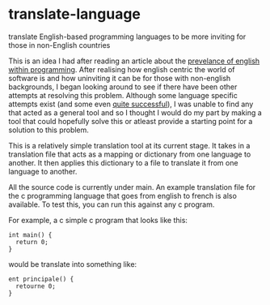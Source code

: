 # translate-language
translate English-based programming languages to be more inviting for those in non-English countries

This is an idea I had after reading an article about the [prevelance of english within programming](https://www.google.ca/amp/s/www.wired.com/story/coding-is-for-everyoneas-long-as-you-speak-english/amp). 
After realising how english centric the world of software is and how uninviting it can be for those with non-english backgrounds, I began looking around to see if there have been other attempts at resolving this problem. Although some language specific attempts exist (and some even [quite successful](https://github.com/metaphorm/international-scheme)), I was unable to find any that acted as a general tool and so I thought I would do my part by making a tool that could hopefully solve this or atleast provide a starting point for a solution to this problem. 

This is a relatively simple translation tool at its current stage. It takes in a translation file that acts as a mapping or dictionary from one language to another. It then applies this dictionary to a file to translate it from one language to another. 


All the source code is currently under main. An example translation file for the c programming language that goes from english to french is also available.
To test this, you can run this against any c program. 

For example, a c simple c program that looks like this:
```
int main() {
  return 0;
}
```
would be translate into something like:
```
ent principale() {
  retourne 0;
}
```
